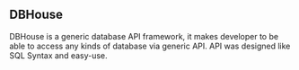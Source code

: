 DBHouse
---
DBHouse is a generic database API framework, it makes developer to be able to access any kinds of database via generic API. API was designed like SQL Syntax and easy-use.
